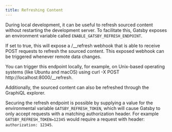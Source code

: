 ```yaml
---
title: Refreshing Content
---
```


During local development, it can be useful to refresh sourced content without restarting the development server. To facilitate this, Gatsby exposes an environment variable called `ENABLE_GATSBY_REFRESH_ENDPOINT`.

If set to true, this will expose a /\_\_refresh webhook that is able to receive POST requests to refresh the sourced content. This exposed webhook can be triggered whenever remote data changes.

You can trigger this endpoint locally, for example, on Unix-based operating systems (like Ubuntu and macOS) using curl -X POST http://localhost:8000/__refresh.

Additionally, the sourced content can also be refreshed through the GraphiQL explorer.

Securing the refresh endpoint is possible by supplying a value for the environmental variable `GATSBY_REFRESH_TOKEN`, which will cause Gatsby to only accept requests with a matching authorization header. For example `GATSBY_REFRESH_TOKEN=12345` would require a request with header: `authorization: 12345`.
